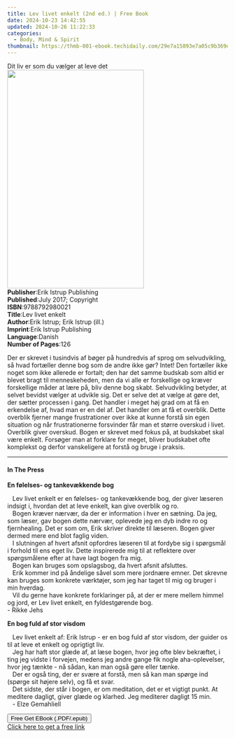 ```yaml
---
title: Lev livet enkelt (2nd ed.) | Free Book
date: 2024-10-23 14:42:55
updated: 2024-10-26 11:22:33
categories:
  - Body, Mind & Spirit
thumbnail: https://thmb-001-ebook.techidaily.com/29e7a15893e7a05c9b369dbcfdc6b8116b4f2288c88ec9dd7228c575203b2ab1.jpg
---
```

<main id="book-container">
  <div class="flex flex-col">
    <div class="book-brief flex-1 py-6 px-4 sm:p-6 md:py-10 md:px-8">
      <!-- brief-->
      <div class="book-brief-main">Dit liv er som du vælger at leve det</div>
    </div>
    <div
      class="book-meta-info flex-1 grid gap-4 col-start-1 col-end-3 row-start-1 sm:mb-6 sm:grid-cols-4 lg:gap-6 lg:col-start-2 lg:row-end-6 lg:row-span-6 lg:mb-0"
    >
      <div
        class="book-meta-info-left place-content-center mt-4 p-4 text-sm leading-6 col-start-2 col-span-2 dark:text-slate-400"
      >
        <img
          class="w-full h-500 object-cover rounded-lg sm:h-255 sm:col-span-2 lg:col-span-full"
          src="https://img-001-ebook.techidaily.com/3705882951f0f2a907691eeea03d36c78fd4beb030242dd0f03866811861fec3.jpg"
          alt=""
          width="312"
          height="500"
        />
      </div>
      <div
        class="book-meta-info-right mt-2 col-start-1 row-start-2 col-span-3 self-center"
      >
        <!-- meta data  -->
        <div class="flex flex-col px-4 md:px-8">
          <div class="flex-1">
            <strong>Publisher</strong>:<span class="px-2"
              >Erik Istrup Publishing</span
            >
          </div>
          <div class="flex-1">
            <strong>Published</strong>:<span class="px-2"
              >July 2017; Copyright</span
            >
          </div>
          <div class="flex-1">
            <strong>ISBN</strong>:<span class="px-2">9788792980021</span>
          </div>
          <div class="flex-1">
            <strong>Title</strong>:<span class="px-2">Lev livet enkelt</span>
          </div>
          <div class="flex-1">
            <strong>Author</strong>:<span class="px-2"
              >Erik Istrup; Erik Istrup (ill.)</span
            >
          </div>
          <div class="flex-1">
            <strong>Imprint</strong>:<span class="px-2"
              >Erik Istrup Publishing</span
            >
          </div>
          <div class="flex-1">
            <strong>Language</strong>:<span class="px-2">Danish</span>
          </div>
          <div class="flex-1">
            <strong>Number of Pages</strong>:<span class="px-2">126</span>
          </div>
        </div>
      </div>
    </div>
    <div class="book-description flex-1 py-6 px-4 sm:p-6 md:py-10 md:px-8">
      <div class="book-description-main">
        <div accordion-content="" id="description">
          <p>
            Der er skrevet i tusindvis af bøger på hundredvis af sprog om
            selvudvikling, så hvad fortæller denne bog som de andre ikke gør?
            Intet! Den fortæller ikke noget som ikke allerede er fortalt; den
            har det samme budskab som altid er blevet bragt til menneskeheden,
            men da vi alle er forskellige og kræver forskellige måder at lære
            på, bliv denne bog skabt.&nbsp;Selvudvikling betyder, at selvet
            bevidst vælger at udvikle sig. Det er selve det at vælge at gøre
            det, der sætter processen i gang. Det handler i meget høj grad om at
            få en erkendelse af, hvad man er en del af. Det handler om at få et
            overblik. Dette overblik fjerner mange frustrationer over ikke at
            kunne forstå sin egen situation og når frustrationerne forsvinder
            får man et større overskud i livet. Overblik giver overskud. Bogen
            er skrevet med fokus på, at budskabet skal være enkelt. Forsøger man
            at forklare for meget, bliver budskabet ofte komplekst og derfor
            vanskeligere at forstå og bruge i praksis.
          </p>
        </div>
      </div>
    </div>
    <div class="book-excerpts flex-1 py-6 px-4 sm:p-6 md:py-10 md:px-8">
      <!-- excerpts-->
      <div class="book-excerpts-main">
        <hr />
        <h4 class="placeholder placeholder-heading">
          <span>In The Press</span>
        </h4>
        <p></p>
        <p><strong>En følelses- og tankevækkende bog</strong></p>
        <p>
          &nbsp;&nbsp;&nbsp;Lev livet enkelt er en følelses- og tankevækkende
          bog, der giver læseren indsigt i, hvordan det at leve enkelt, kan give
          overblik og ro.&nbsp;<br />&nbsp;&nbsp;&nbsp;Bogen kræver nærvær, da
          der er information i hver en sætning. Da jeg, som læser, gav bogen
          dette nærvær, oplevede jeg en dyb indre ro og fjernhealing. Det er som
          om, Erik skriver direkte til læseren. Bogen giver dermed mere end blot
          faglig viden.&nbsp;<br />&nbsp;&nbsp;&nbsp;I slutningen af hvert
          afsnit opfordres læseren til at fordybe sig i spørgsmål i forhold til
          ens eget liv. Dette inspirerede mig til at reflektere over
          spørgsmålene efter at have lagt bogen fra mig.&nbsp;<br />&nbsp;&nbsp;&nbsp;Bogen
          kan bruges som opslagsbog, da hvert afsnit afsluttes.&nbsp;<br />&nbsp;&nbsp;&nbsp;Erik
          kommer ind på åndelige såvel som mere jordnære emner. Det skrevne kan
          bruges som konkrete værktøjer, som jeg har taget til mig og bruger i
          min hverdag.&nbsp;<br />&nbsp;&nbsp;&nbsp;Vil du gerne have konkrete
          forklaringer på, at der er mere mellem himmel og jord, er Lev livet
          enkelt, en fyldestgørende bog.&nbsp;<br />- Rikke Jehs
        </p>
        <p><strong>En bog fuld af stor visdom</strong></p>
        <p>
          &nbsp;&nbsp;&nbsp;Lev livet enkelt af: Erik Istrup - er en bog fuld af
          stor visdom, der guider os til at leve et enkelt og oprigtigt liv.<br />&nbsp;&nbsp;&nbsp;Jeg
          har haft stor glæde af, at læse bogen, hvor jeg ofte blev bekræftet, i
          ting jeg vidste i forvejen, medens jeg andre gange fik nogle
          aha-oplevelser, hvor jeg tænkte - nå sådan, kan man også gøre eller
          tænke.<br />&nbsp;&nbsp;&nbsp;Der er også ting, der er svære at
          forstå, men så kan man spørge ind (spørge sit højere selv), og få et
          svar.<br />&nbsp;&nbsp;&nbsp;Det sidste, der står i bogen, er om
          meditation, det er et vigtigt punkt. At meditere dagligt, giver glæde
          og klarhed. Jeg mediterer dagligt 15 min.<br />&nbsp;&nbsp;&nbsp;-
          Elze Gemahliell
        </p>
        <p></p>
      </div>
    </div>
    <div
      class="book-about-author flex-1 py-6 px-4 sm:p-6 md:py-10 md:px-8"
    ></div>
    <div class="book-free-get flex-1 py-6 px-4 sm:p-6 md:py-10 md:px-8">
      <button
        id="btn-free-get"
        class="bg-blue-500 hover:bg-blue-700 text-white font-bold py-2 px-4 rounded"
      >
        Free Get EBook (.PDF/.epub)
      </button>
      <div id="countdown-display" class="px-2 text-lg mt-2"></div>
      <a
        id="free-link"
        class="hidden bg-blue-500 hover:bg-blue-700 text-white font-bold py-2 px-4 rounded"
        href="https://www.ebooks.com/en-us/book/209852058/lev-livet-enkelt/erik-istrup/"
        target="_blank"
        >Click here to get a free link</a
      >
    </div>
    <script>
      let countdownTime = 0;
      let countdownInterval = null;
      document
        .getElementById('btn-free-get')
        .addEventListener('click', startCountdown);
      function startCountdown() {
        countdownTime = new Date().getTime() + 60000 * 3;
        countdownInterval = setInterval(updateCountdown, 1000);
        document.getElementById('btn-free-get').disabled = true;
        document
          .getElementById('btn-free-get')
          .classList.add('bg-gray-500', 'cursor-not-allowed');
      }
      function updateCountdown() {
        let currentTime = new Date().getTime();
        let timeLeft = countdownTime - currentTime;
        let secondsLeft = Math.floor(timeLeft / 1000);
        document.getElementById('countdown-display').innerHTML =
          `Remaining time: ${secondsLeft} seconds.`;
        if (secondsLeft <= 0) {
          clearInterval(countdownInterval);
          document.getElementById('btn-free-get').classList.add('hidden');
          document.getElementById('free-link').classList.remove('hidden');
          document.getElementById('countdown-display').innerHTML = '';
        }
      }
    </script>
  </div>
</main>

